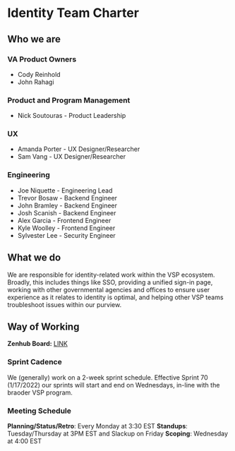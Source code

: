 # Identity Team Charter

## Who we are

### VA Product Owners
- Cody Reinhold
- John Rahagi

### Product and Program Management
- Nick Soutouras - Product Leadership


### UX
- Amanda Porter - UX Designer/Researcher
- Sam Vang - UX Designer/Researcher

### Engineering
- Joe Niquette - Engineering Lead
- Trevor Bosaw - Backend Engineer
- John Bramley - Backend Engineer
- Josh Scanish - Backend Engineer
- Alex Garcia - Frontend Engineer
- Kyle Woolley - Frontend Engineer
- Sylvester Lee - Security Engineer

## What we do
We are responsible for identity-related work within the VSP ecosystem.  Broadly, this includes things like SSO, providing a unified sign-in page, working with other governmental agencies and offices to ensure user experience as it relates to identity is optimal, and helping other VSP teams troubleshoot issues within our purview.

## Way of Working
**Zenhub Board:** [LINK](https://app.zenhub.com/workspaces/vsp-identity-5f5bab705a94c9001ba33734/board?repos=33202667,62409417,133843125,194202180,246683655,322684287)

### Sprint Cadence
We (generally) work on a 2-week sprint schedule.  Effective Sprint 70 (1/17/2022) our sprints will start and end on Wednesdays, in-line with the braoder VSP program.

### Meeting Schedule 
**Planning/Status/Retro**: Every Monday at 3:30 EST
**Standups**: Tuesday/Thursday at 3PM EST and Slackup on Friday
**Scoping**: Wednesday at 4:00 EST

